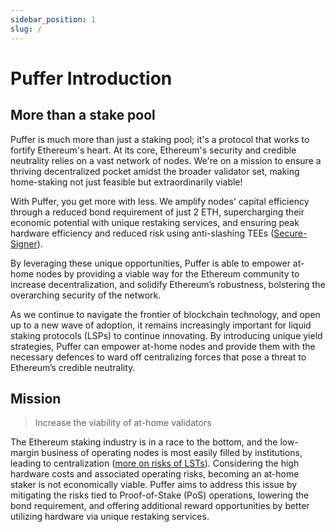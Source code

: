 ```yaml
---
sidebar_position: 1
slug: /
---
```


# Puffer Introduction

## **More than a stake pool**

Puffer is much more than just a staking pool; it's a protocol that works to fortify Ethereum's heart. At its core, Ethereum's security and credible neutrality relies on a vast network of nodes. We're on a mission to ensure a thriving decentralized pocket amidst the broader validator set, making home-staking not just feasible but extraordinarily viable!

With Puffer, you get more with less. We amplify nodes' capital efficiency through a reduced bond requirement of just 2 ETH, supercharging their economic potential with unique restaking services, and ensuring peak hardware efficiency and reduced risk using anti-slashing TEEs ([Secure-Signer](tech/securesigner.md)). 

By leveraging these unique opportunities, Puffer is able to empower at-home nodes by providing a viable way for the Ethereum community to increase decentralization, and solidify Ethereum’s robustness, bolstering the overarching security of the network.

As we continue to navigate the frontier of blockchain technology, and open up to a new wave of adoption, it remains increasingly important for liquid staking protocols (LSPs) to continue innovating. By introducing unique yield strategies, Puffer can empower at-home nodes and provide them with the necessary defences to ward off centralizing forces that pose a threat to Ethereum’s credible neutrality.

## Mission
> Increase the viability of at-home validators 

The Ethereum staking industry is in a race to the bottom, and the low-margin business of operating nodes is most easily filled by institutions, leading to centralization ([more on risks of LSTs](https://notes.ethereum.org/@djrtwo/risks-of-lsd)). Considering the high hardware costs and associated operating risks, becoming an at-home staker is not economically viable. Puffer aims to address this issue by mitigating the risks tied to Proof-of-Stake (PoS) operations, lowering the bond requirement, and offering additional reward opportunities by better utilizing hardware via unique restaking services. 
